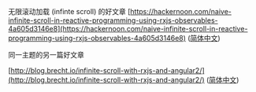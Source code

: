 无限滚动加载 (infinte scroll) 的好文章
[https://hackernoon.com/naive-infinite-scroll-in-reactive-programming-using-rxjs-observables-4a605d3146e8](https://hackernoon.com/naive-infinite-scroll-in-reactive-programming-using-rxjs-observables-4a605d3146e8) ([简体中文](https://github.com/RxJS-CN/rxjs-articles-translation/blob/master/articles/Naive-Infinite-Scroll-In-Reactive-Programming-Using-RxJS-Observables.md))

同一主题的另一篇好文章

[http://blog.brecht.io/infinite-scroll-with-rxjs-and-angular2/](http://blog.brecht.io/infinite-scroll-with-rxjs-and-angular2/) ([简体中文](https://github.com/RxJS-CN/rxjs-articles-translation/blob/master/articles/Infinite-Scroll-In-Angular-An-RxJS.md))

